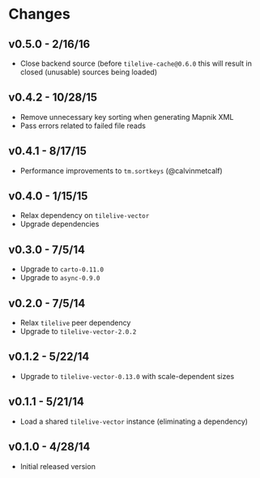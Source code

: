 # Changes

## v0.5.0 - 2/16/16

* Close backend source (before `tilelive-cache@0.6.0` this will result in closed
  (unusable) sources being loaded)

## v0.4.2 - 10/28/15

* Remove unnecessary key sorting when generating Mapnik XML
* Pass errors related to failed file reads

## v0.4.1 - 8/17/15

* Performance improvements to `tm.sortkeys` (@calvinmetcalf)

## v0.4.0 - 1/15/15

* Relax dependency on `tilelive-vector`
* Upgrade dependencies

## v0.3.0 - 7/5/14

* Upgrade to `carto-0.11.0`
* Upgrade to `async-0.9.0`

## v0.2.0 - 7/5/14

* Relax `tilelive` peer dependency
* Upgrade to `tilelive-vector-2.0.2`

## v0.1.2 - 5/22/14

* Upgrade to `tilelive-vector-0.13.0` with scale-dependent sizes

## v0.1.1 - 5/21/14

* Load a shared `tilelive-vector` instance (eliminating a dependency)

## v0.1.0 - 4/28/14

* Initial released version
